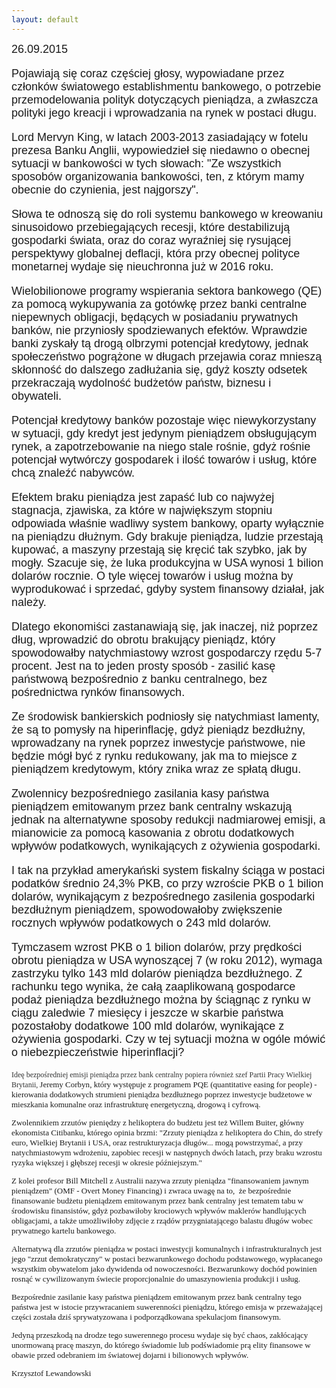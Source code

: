 ```yaml
---
layout: default
---
```


<!--225-->
<p style="margin: 0px 0px 18px; font-size: 18px; font-family: Helvetica;">26.09.2015</p><p style="margin: 0px 0px 18px; font-size: 18px; font-family: Helvetica;">Pojawiają się coraz częściej głosy, wypowiadane przez członków światowego establishmentu bankowego, o potrzebie przemodelowania polityk dotyczących pieniądza, a zwłaszcza polityki jego kreacji i wprowadzania na rynek w postaci długu.</p>
<p style="margin: 0px 0px 18px; font-size: 18px; font-family: Helvetica;">Lord Mervyn King, w latach 2003-2013 zasiadający w fotelu prezesa Banku Anglii, wypowiedzieł się niedawno o obecnej sytuacji w bankowości w tych słowach: "Ze wszystkich sposobów organizowania bankowości, ten, z którym mamy obecnie do czynienia, jest najgorszy".&nbsp;</p>
<p style="margin: 0px 0px 18px; font-size: 18px; font-family: Helvetica;">Słowa te odnoszą się do roli systemu bankowego w kreowaniu sinusoidowo przebiegających recesji, które destabilizują gospodarki świata, oraz do coraz wyraźniej się rysującej perspektywy globalnej deflacji, która przy obecnej polityce monetarnej wydaje się nieuchronna już w 2016 roku.&nbsp;</p>
<p style="margin: 0px 0px 18px; font-size: 18px; font-family: Helvetica;">Wielobilionowe programy wspierania sektora bankowego (QE) za pomocą wykupywania za gotówkę przez banki centralne niepewnych obligacji, będących w posiadaniu prywatnych banków, nie przyniosły spodziewanych efektów. Wprawdzie banki zyskały tą drogą olbrzymi potencjał kredytowy, jednak społeczeństwo pogrążone w długach przejawia coraz mnieszą skłonność do dalszego zadłużania się, gdyż koszty odsetek przekraczają wydolność budżetów państw, biznesu i obywateli.&nbsp;</p>
<p style="margin: 0px 0px 18px; font-size: 18px; font-family: Helvetica;">Potencjał kredytowy banków pozostaje więc niewykorzystany w sytuacji, gdy kredyt jest jedynym pieniądzem obsługującym rynek, a zapotrzebowanie na niego stale rośnie, gdyż rośnie potencjał wytwórczy gospodarek i ilość towarów i usług, które chcą znaleźć nabywców.</p>
<p style="margin: 0px 0px 18px; font-size: 18px; font-family: Helvetica;">Efektem braku pieniądza jest zapaść lub co najwyżej stagnacja, zjawiska, za które w największym stopniu odpowiada właśnie wadliwy system bankowy, oparty wyłącznie na pieniądzu dłużnym. Gdy brakuje pieniądza, ludzie przestają kupować, a maszyny przestają się kręcić tak szybko, jak by mogły. Szacuje się, że luka produkcyjna w USA wynosi 1 bilion dolarów rocznie. O tyle więcej towarów i usług można by wyprodukować i sprzedać, gdyby system finansowy działał, jak należy.</p>
<p style="margin: 0px 0px 18px; font-size: 18px; font-family: Helvetica;">Dlatego ekonomiści zastanawiają się, jak inaczej, niż poprzez dług, wprowadzić do obrotu brakujący pieniądz, który spowodowałby natychmiastowy wzrost gospodarczy rzędu 5-7 procent. Jest na to jeden prosty sposób - zasilić kasę państwową bezpośrednio z banku centralnego, bez pośrednictwa rynków finansowych.</p>
<p style="margin: 0px 0px 18px; font-size: 18px; font-family: Helvetica;">Ze środowisk bankierskich podniosły się natychmiast lamenty, że są to pomysły na hiperinflację, gdyż pieniądz bezdłużny, wprowadzany na rynek poprzez inwestycje państwowe, nie będzie mógł być z rynku redukowany, jak ma to miejsce z pieniądzem kredytowym, który znika wraz ze spłatą długu.</p>
<p style="margin: 0px 0px 18px; font-size: 18px; font-family: Helvetica;">Zwolennicy bezpośredniego zasilania kasy państwa pieniądzem emitowanym przez bank centralny wskazują jednak na alternatywne sposoby redukcji nadmiarowej emisji, a mianowicie za pomocą kasowania z obrotu dodatkowych wpływów podatkowych, wynikających z ożywienia gospodarki.&nbsp;</p>
<p style="margin: 0px 0px 18px; font-size: 18px; font-family: Helvetica;">I tak na przykład amerykański system fiskalny ściąga w postaci podatków średnio 24,3% PKB, co przy wzroście PKB o 1 bilion dolarów, wynikającym z bezpośrednego zasilenia gospodarki bezdłużnym pieniądzem, spowodowałoby zwiększenie rocznych wpływów podatkowych o 243 mld dolarów.&nbsp;</p>
<p style="margin: 0px 0px 18px; font-size: 18px; font-family: Helvetica;">Tymczasem wzrost PKB o 1 bilion dolarów, przy prędkości obrotu pieniądza w USA wynoszącej 7 (w roku 2012), wymaga zastrzyku tylko 143 mld dolarów pieniądza bezdłużnego. Z rachunku tego wynika, że całą zaaplikowaną gospodarce podaż pieniądza bezdłużnego można by ściągnąc z rynku w ciągu zaledwie 7 miesięcy i jeszcze w skarbie państwa pozostałoby dodatkowe 100 mld dolarów, wynikające z ożywienia gospodarki. Czy w tej sytuacji można w ogóle mówić o niebezpieczeństwie hiperinflacji?</p>
<p style="margin-top: 0px; margin-right: 0px; margin-left: 0px; font-size: 13px; font-family: 'Times New Roman';"><span style="font-size: 12px; color: rgb(50, 51, 51);">Ideę bezpośredniej emisji pieniądza przez bank centralny popiera również szef Partii Pracy Wielkiej Brytanii, </span><span style="font-family: Verdana;">Jeremy Corbyn</span>, który występuje z programem PQE (quantitative easing for people) - kierowania dodatkowych strumieni pieniądza bezdłużnego poprzez inwestycje budżetowe w mieszkania komunalne oraz infrastrukturę energetyczną, drogową i cyfrową.</p>
<p style="margin-top: 0px; margin-right: 0px; margin-left: 0px; font-size: 13px; font-family: 'Times New Roman';">Zwolennikiem zrzutów pieniędzy z helikoptera do budżetu jest też Willem Buiter, główny ekonomista Citibanku, którego opinia brzmi: "Zrzuty pieniądza z helikoptera do Chin, do strefy euro, Wielkiej Brytanii i USA, oraz restrukturyzacja długów... mogą powstrzymać, a przy natychmiastowym wdrożeniu, zapobiec recesji w następnych dwóch latach, przy braku wzrostu ryzyka większej i głębszej recesji w okresie późniejszym."</p>
<p style="margin-top: 0px; margin-right: 0px; margin-left: 0px; font-size: 13px; font-family: 'Times New Roman';">Z kolei profesor Bill Mitchell z Australii nazywa zrzuty pieniądza "finansowaniem jawnym pieniądzem" (OMF - Overt Money Financing) i zwraca uwagę na to,&nbsp; że bezpośrednie finansowanie budżetu pieniądzem emitowanym przez bank centralny jest tematem tabu w środowisku finansistów, gdyż pozbawiłoby krociowych wpływów maklerów handlujących obligacjami, a także umożliwiłoby zdjęcie z rządów przygniatającego balastu długów wobec prywatnego kartelu bankowego.</p>
<p style="margin-top: 0px; margin-right: 0px; margin-left: 0px; font-size: 13px; font-family: 'Times New Roman';">Alternatywą dla zrzutów pieniądza w postaci inwestycji komunalnych i infrastrukturalnych jest jego "zrzut demokratyczny" w postaci bezwarunkowego dochodu podstawowego, wypłacanego wszystkim obywatelom jako dywidenda od nowoczesności. Bezwarunkowy dochód powinien rosnąć w cywilizowanym świecie proporcjonalnie do umaszynowienia produkcji i usług.&nbsp;</p>
<p style="margin-top: 0px; margin-right: 0px; margin-left: 0px; font-size: 13px; font-family: 'Times New Roman';">Bezpośrednie zasilanie kasy państwa pieniądzem emitowanym przez bank centralny tego państwa jest w istocie przywracaniem suwerenności pieniądzu, którego emisja w przeważającej części została dziś sprywatyzowana i podporządkowana spekulacjom finansowym.&nbsp;</p>
<p style="margin-top: 0px; margin-right: 0px; margin-left: 0px; font-size: 13px; font-family: 'Times New Roman';">Jedyną przeszkodą na drodze tego suwerennego procesu wydaje się być chaos, zakłócający unormowaną pracę maszyn, do którego świadomie lub podświadomie prą elity finansowe w obawie przed odebraniem im światowej dojarni i bilionowych wpływów.</p><p style="margin-top: 0px; margin-right: 0px; margin-left: 0px; font-size: 13px; font-family: 'Times New Roman';">Krzysztof Lewandowski</p>